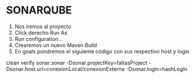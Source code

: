 # SONARQUBE
1. Nos iremos al proyecto
2. Click derecho Run As
3. Run configuration...
4. Crearemos un nuevo Maven Build
5. En goals pondremos el siguiente código con sus respectivo host y login  

clean verify sonar:sonar  -Dsonar.projectKey=faltasProject -Dsonar.host.url=conexionLocal/conexionExterna  -Dsonar.login=hashLogin